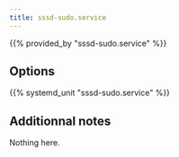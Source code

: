 ```yaml
---
title: sssd-sudo.service
---
```


{{% provided_by "sssd-sudo.service" %}}

## Options

{{% systemd_unit "sssd-sudo.service" %}}

## Additionnal notes

Nothing here.
